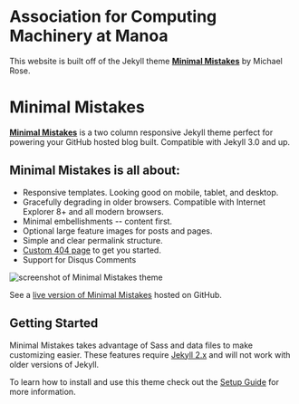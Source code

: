 # Association for Computing Machinery at Manoa
This website is built off of the Jekyll theme **[Minimal Mistakes](http://mmistakes.github.io/minimal-mistakes)** by Michael Rose.

# Minimal Mistakes

**[Minimal Mistakes](http://mmistakes.github.io/minimal-mistakes)** is a two column responsive Jekyll theme perfect for powering your GitHub hosted blog built. Compatible with Jekyll 3.0 and up.

## Minimal Mistakes is all about:

* Responsive templates. Looking good on mobile, tablet, and desktop.
* Gracefully degrading in older browsers. Compatible with Internet Explorer 8+ and all modern browsers.
* Minimal embellishments -- content first.
* Optional large feature images for posts and pages.
* Simple and clear permalink structure.
* [Custom 404 page](http://mmistakes.github.io/minimal-mistakes/404.html) to get you started.
* Support for Disqus Comments

![screenshot of Minimal Mistakes theme](http://mmistakes.github.io/minimal-mistakes/images/mm-theme-post-600.jpg)

See a [live version of Minimal Mistakes](http://mmistakes.github.io/minimal-mistakes/) hosted on GitHub.

## Getting Started

Minimal Mistakes takes advantage of Sass and data files to make customizing easier. These features require [Jekyll 2.x](https://github.com/mmistakes/minimal-mistakes/releases/tag/2.1.3) and will not work with older versions of Jekyll.

To learn how to install and use this theme check out the [Setup Guide](http://mmistakes.github.io/minimal-mistakes/theme-setup/) for more information.
